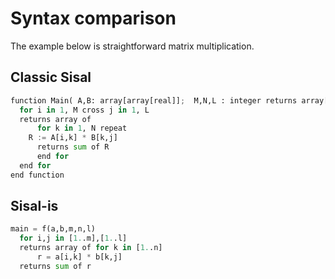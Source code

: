 # Syntax comparison

The example below is straightforward matrix multiplication.

## Classic Sisal

```python
function Main( A,B: array[array[real]];  M,N,L : integer returns array[array[real]] )
  for i in 1, M cross j in 1, L
  returns array of
      for k in 1, N repeat
	R := A[i,k] * B[k,j]
      returns sum of R
      end for
  end for
end function
```

## Sisal-is

```python
main = f(a,b,m,n,l)
  for i,j in [1..m],[1..l]
  returns array of for k in [1..n]
      r = a[i,k] * b[k,j]
  returns sum of r
```
